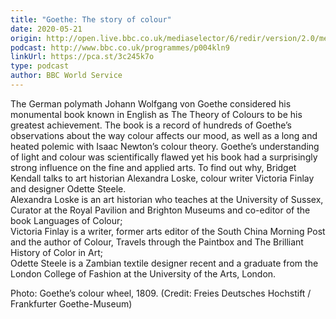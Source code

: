```yaml
---
title: "Goethe: The story of colour"
date: 2020-05-21
origin: http://open.live.bbc.co.uk/mediaselector/6/redir/version/2.0/mediaset/audio-nondrm-download-low/proto/http/vpid/p08dfkkh.mp3
podcast: http://www.bbc.co.uk/programmes/p004kln9
linkUrl: https://pca.st/3c245k7o
type: podcast
author: BBC World Service
---
```


The German polymath Johann Wolfgang von Goethe considered his monumental book known in English as The Theory of Colours to be his greatest achievement. The book is a record of hundreds of Goethe’s observations about the way colour affects our mood, as well as a long and heated polemic with Isaac Newton’s colour theory. Goethe’s understanding of light and colour was scientifically flawed yet his book had a surprisingly strong influence on the fine and applied arts. To find out why, Bridget Kendall talks to art historian Alexandra Loske, colour writer Victoria Finlay and designer Odette Steele.  
Alexandra Loske is an art historian who teaches at the University of Sussex, Curator at the Royal Pavilion and Brighton Museums and co-editor of the book Languages of Colour;  
Victoria Finlay is a writer, former arts editor of the South China Morning Post and the author of Colour, Travels through the Paintbox and The Brilliant History of Color in Art;  
Odette Steele is a Zambian textile designer recent and a graduate from the London College of Fashion at the University of the Arts, London.  
  
Photo: Goethe’s colour wheel, 1809. (Credit: Freies Deutsches Hochstift / Frankfurter Goethe-Museum)

